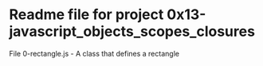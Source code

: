 # Readme file for project 0x13-javascript_objects_scopes_closures

File 0-rectangle.js - A class that defines a rectangle